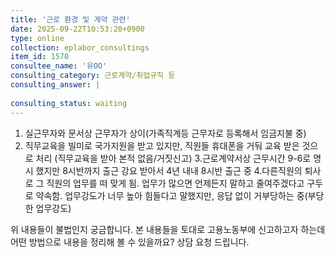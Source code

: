 ```yaml
---
title: '근로 환경 및 계약 관련'
date: 2025-09-22T10:53:20+0900
type: online
collection: eplabor_consultings
item_id: 1570
consultee_name: '유OO'
consulting_category: 근로계약/취업규칙 등
consulting_answer: |
    
consulting_status: waiting
---
```


1. 실근무자와 문서상 근무자가 상이(가족직계등 근무자로 등록해서 임금지불 중)
2. 직무교육을 빌미로 국가지원을 받고 있지만, 직원들 휴대폰을 거둬 교육 받은 것으로 처리 (직무교육을 받아 본적 없음/거짓신고)
3.근로계약서상 근무시간 9-6로 명시 했지만 8시반까지 출근 강요 받아서 4년 내내 8시반 출근 중
4.다른직원의 퇴사로 그 직원의 업무를 떠 맞게 됨. 업무가 많으면 언제든지 말하고 줄여주겠다고 구두로 약속함.
업무강도가 너무 높아 힘들다고 말했지만, 응답 없이 거부당하는 중(부당한 업무강도)

위 내용들이 불법인지 궁금합니다.
본 내용들을 토대로 고용노동부에 신고하고자 하는데 어떤 방법으로 내용을 정리해 볼 수 있을까요?
상담 요청 드립니다.

